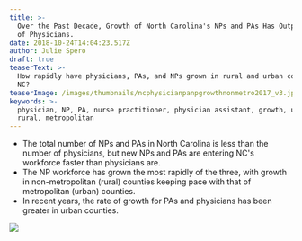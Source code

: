 ```yaml
---
title: >-
  Over the Past Decade, Growth of North Carolina's NPs and PAs Has Outpaced That
  of Physicians.
date: 2018-10-24T14:04:23.517Z
author: Julie Spero
draft: true
teaserText: >-
  How rapidly have physicians, PAs, and NPs grown in rural and urban counties in
  NC?
teaserImage: /images/thumbnails/ncphysicianpanpgrowthnonmetro2017_v3.jpg
keywords: >-
  physician, NP, PA, nurse practitioner, physician assistant, growth, urban,
  rural, metropolitan
---
```


* The total number of NPs and PAs in North Carolina is less than the number of physicians, but new NPs and PAs are entering NC's workforce faster than physicians are.
* The NP workforce has grown the most rapidly of the three, with growth in non-metropolitan (rural) counties keeping pace with that of metropolitan (urban) counties.
* In recent years, the rate of growth for PAs and physicians has been greater in urban counties.

![](/images/posts/ncphysicianpanpgrowthnonmetro2017_v3.jpg)
